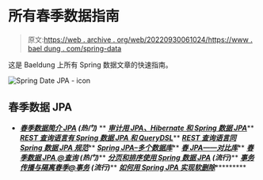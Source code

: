 # 所有春季数据指南

> 原文:[https://web . archive . org/web/20220930061024/https://www . bael dung . com/spring-data](https://web.archive.org/web/20220930061024/https://www.baeldung.com/spring-data)

这是 Baeldung 上所有 Spring 数据文章的快速指南。

![Spring Date JPA - icon](../Images/8e865d6a586e3b31bc34ff925e278825.png)

## 春季数据 JPA

*   ***[春季数据简介 JPA](/web/20220812070737/https://www.baeldung.com/the-persistence-layer-with-spring-data-jpa) **(热门)*****
**   ***[审计用 JPA、Hibernate 和 Spring 数据 JPA](/web/20220812070737/https://www.baeldung.com/database-auditing-jpa)*****   ***[REST 查询语言有 Spring 数据 JPA 和 QueryDSL](/web/20220812070737/https://www.baeldung.com/rest-api-search-language-spring-data-querydsl)*****   ***[REST 查询语言同 Spring 数据 JPA 规范](/web/20220812070737/https://www.baeldung.com/rest-api-search-language-spring-data-specifications)*****   ***[Spring JPA–多个数据库](/web/20220812070737/https://www.baeldung.com/spring-data-jpa-multiple-databases)*****   ***[春 JPA——对比库](/web/20220812070737/https://www.baeldung.com/spring-data-repositories)*****   ***[春季数据 JPA @查询](/web/20220812070737/https://www.baeldung.com/spring-data-jpa-query) **(热门)*******   ***[分页和排序使用 Spring 数据 JPA](/web/20220812070737/https://www.baeldung.com/spring-data-jpa-pagination-sorting) **(流行)*******   ***[事务传播与隔离春季@事务](/web/20220812070737/https://www.baeldung.com/spring-transactional-propagation-isolation) **(流行)*******   ***[如何用 Spring JPA 实现软删除](/web/20220812070737/https://www.baeldung.com/spring-jpa-soft-delete)************